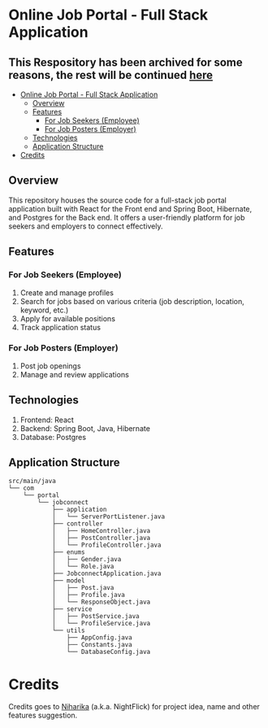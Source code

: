 # Online Job Portal - Full Stack Application
## This Respository has been archived for some reasons, the rest will be continued [here](https://github.com/JobConnect-1/server)
<!-- TOC -->
* [Online Job Portal - Full Stack Application](#online-job-portal---full-stack-application)
  * [Overview](#overview)
  * [Features](#features)
    * [For Job Seekers (Employee)](#for-job-seekers-employee)
    * [For Job Posters (Employer)](#for-job-posters-employer)
  * [Technologies](#technologies)
  * [Application Structure](#application-structure)
* [Credits](#credits)
<!-- TOC -->
## Overview

This repository houses the source code for a full-stack job portal application built with React for the Front end
and Spring Boot, Hibernate, and Postgres for the Back end. It offers a user-friendly platform for job seekers
and employers to connect effectively.

## Features

### For Job Seekers (Employee)
1. Create and manage profiles
2. Search for jobs based on various criteria (job description, location, keyword, etc.)
3. Apply for available positions
4. Track application status

### For Job Posters (Employer)
1. Post job openings
2. Manage and review applications

## Technologies

1. Frontend: React
2. Backend: Spring Boot, Java, Hibernate
3. Database: Postgres

## Application Structure
```
src/main/java
└── com
    └── portal
        └── jobconnect
            ├── application
            │   └── ServerPortListener.java
            ├── controller
            │   ├── HomeController.java
            │   ├── PostController.java
            │   └── ProfileController.java
            ├── enums
            │   ├── Gender.java
            │   └── Role.java
            ├── JobconnectApplication.java
            ├── model
            │   ├── Post.java
            │   ├── Profile.java
            │   └── ResponseObject.java
            ├── service
            │   ├── PostService.java
            │   └── ProfileService.java
            └── utils
                ├── AppConfig.java
                ├── Constants.java
                └── DatabaseConfig.java
```

# Credits
Credits goes to [Niharika](https://github.com/Niharika2803) (a.k.a. NightFlick) for project idea, name and other features suggestion.
